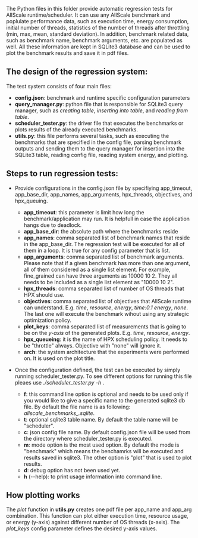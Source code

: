 The Python files in this folder provide automatic regression tests for AllScale runtime/scheduler. It can use any AllScale benchmark and poplulate performance data, such as execution time, energy consumption, initial number of threads,  statistics of the number of threads after throttling (min, max, mean, standard deviation). In addition, benchmark related data, such as benchmark name, benchmark arguments, etc. are populated as well. All these information are kept in SQLite3 database and can be used to plot the benchmark results and save it in pdf files.

## The design of the regression system:

The test system consists of four main files:

* **config.json**: benchmark and runtime specific configuration parameters
* **query_manager.py**: python file that is responsible for SQLite3 query manager, such as *creating table*, *inserting into table*, and *reading from table*.
* **scheduler_tester.py**: the driver file that executes the benchmarks or plots results of the already executed benchmarks.
* **utils.py**: this file performs several tasks, such as executing the benchmarks that are specified in the config file, parsing benchmark outputs and sending them to the query manager for insertion into the SQLite3 table, reading config file, reading system energy, and plotting.


## Steps to run regression tests:

* Provide configurations in the config.json file by specifiying app_timeout, app_base_dir, app_names, app_arguments, hpx_threads, objectives, and hpx_queuing.
    * **app_timeout**:  this parameter is limit how long the benchmark/application may run. It is helpfull in case the application hangs due to deadlock.
    * **app_base_dir**: the absolute path where the benchmarks reside
    * **app_names**: comma separated list of benchmark names that reside in the app_base_dir. The regression test will be executed for all of them in a loop. It is true for any config parameter that is list.
    * **app_arguments**: comma separated list of benchmark arguments. Please note that if a given benchmark has more than one argument, all of them considered as a single list element. For example, fine_grained can have three arguments as 10000 10 2. They all needs to be included as a single list element as "10000 10 2".
    * **hpx_threads**: comma separated list of number of OS threads that HPX should use.
    * **objectives**: comma separated list of objectives that AllScale runtime can understand. E.g. *time*, *resource*, *energy*, *time:0.1 energy*, *none*. The last one will execute the benchmark wihout using any strategic optimization policy.
    * **plot_keys**: comma separated list of measurements that is going to be on the *y-axis* of the generated plots. E.g.  *time*, *resource*, *energy*.
    * **hpx_queueing**: it is the name of HPX scheduling policy. It needs to be "throttle" always. Objective with "none" will ignore it.
    * **arch**: the system architecture that the experiments were performed on. It is used on the plot title.
 
* Once the configuration defined, the test can be executed by simply running scheduler_tester.py. To see different options for running this file pleaes use *./scheduler_tester.py -h* .
    * **f**: this command line option is optional and needs to be used only if you would like to give a specific name to the generated sqlite3 db file. By default the file name is as following: *allscale_benchmarks_<timestamp>.sqlite*. 
    * **t**: optional sqlite3 table name. By default the table name will be "scheduler".
    * **c**: json config file name. By default config.json file will be used from the directory where scheduler_tester.py is executed.
    * **m**: mode option is the most used option. By default the mode is "benchmark" which means the benchamrks will be executed and results saved in sqlite3. The other option is "plot" that is used to plot results.
    * **d**: debug option has not been used yet.
    * **h** (--help): to print usage information into command line.

## How plotting works

The *plot* function in **utils.py** creates one pdf file per app_name and app_arg combination. This function can plot either execution time, resource usage, or energy (y-axis) against different number of OS threads (x-axis). The *plot_keys* config parameter defines the desired y-axis values.
